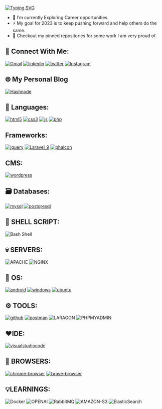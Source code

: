 [![Typing SVG](https://readme-typing-svg.herokuapp.com?lines=Hi+%F0%9F%91%8B%2C+I'm+Dhanasekaran+Ravichandran)](https://github.com/dhanar98/)


- 🌱 I’m currently Exploring Career opportunities.
- ⚡ My goal for 2023 is to keep pushing forward and help others do the same.
- 📌 Checkout my pinned repositories for some work I am very proud of.

## 📱 Connect With Me:
[![Gmail](https://img.shields.io/badge/gmail-F44336?style=for-the-badge&logo=gmail&logoColor=white)](mailto:dhanasekarravi98@gmail.com)
[![linkedin](https://img.shields.io/badge/linkedin-0A66C2?style=for-the-badge&logo=linkedin&logoColor=white)](https://www.linkedin.com/in/dhanar98/)
[![twitter](https://img.shields.io/badge/twitter-1DA1F2?style=for-the-badge&logo=twitter&logoColor=white)](https://twitter.com/dhanar98)
[![Instagram](https://img.shields.io/badge/instagram-000?style=for-the-badge&logo=instagram&logoColor=ffd200)](https://www.instagram.com/dhanar.98/)

## 🌐 My Personal Blog
[![Hashnode](https://img.shields.io/badge/DHANAR98-2962FF?style=for-the-badge&logo=hashnode&logoColor=white)](https://dhanar98.hashnode.dev/)


## 🔖 Languages:
[![html5](https://img.shields.io/badge/html5-E34F26?style=for-the-badge&logo=html5&logoColor=white)](https://www.w3schools.com/html/)
[![css3](https://img.shields.io/badge/css3-1572B6?style=for-the-badge&logo=css3&logoColor=white)](https://www.w3schools.com/css/)
[![js](https://img.shields.io/badge/JavaScript-323330?style=for-the-badge&logo=javascript&logoColor=F7DF1E)](https://www.w3schools.com/js/)
[![php](https://img.shields.io/badge/PHP-777BB4?style=for-the-badge&logo=php&logoColor=white)](https://www.w3schools.com/php/)

## Frameworks:
[![jquery](https://img.shields.io/badge/jQuery-0769AD?style=for-the-badge&logo=jquery&logoColor=white)](https://jquery.com/)
[![Laravel_9](https://img.shields.io/badge/Laravel_9.0-FF2D20.svg?style=for-the-badge&logo=Laravel&logoColor=fff000)](https://laravel.com/docs/9.x)
[![phalcon](https://img.shields.io/badge/Phalcon-ffd200?style=for-the-badge&logo=falcon&logoColor=darkgreen)](https://phalcon.io/en-us)


## CMS:
[![wordpress](https://img.shields.io/badge/Wordpress-21759B?style=for-the-badge&logo=wordpress&logoColor=white)](https://wordpress.com/)

## 🗃️ Databases:
[![mysql](https://img.shields.io/badge/MySQL-f97b3b?style=for-the-badge&logo=mysql&logoColor=black)](https://www.w3schools.com/mysql/)
[![postgresql](https://img.shields.io/badge/PostgreSQL-316192?style=for-the-badge&logo=postgresql&logoColor=white)](https://www.postgresql.org/)

## 🧩 SHELL SCRIPT:
![Bash Shell](https://img.shields.io/badge/Shell_Script-121011?style=for-the-badge&logo=gnu-bash&logoColor=white)

## 💀 SERVERS:
![APACHE](https://img.shields.io/badge/Apache-D22128.svg?style=for-the-badge&logo=Apache&logoColor=white)
![NGINX](https://img.shields.io/badge/NGINX-009639.svg?style=for-the-badge&logo=NGINX&logoColor=white)

## 🧬 OS:
[![android](https://img.shields.io/badge/Android-3DDC84?style=for-the-badge&logo=android&logoColor=white)](https://www.android.com/)
[![windows](https://img.shields.io/badge/Windows%2011-0078D4.svg?style=for-the-badge&logo=Windows-11&logoColor=white)](https://www.microsoft.com/en-us/windows)
[![ubuntu](https://img.shields.io/badge/Ubuntu-E95420?style=for-the-badge&logo=ubuntu&logoColor=white)](https://ubuntu.com/)

## ⚙️ TOOLS:
[![github](https://img.shields.io/badge/Git-F05032.svg?style=for-the-badge&logo=Git&logoColor=white)](https://github.com/)
[![postman](https://img.shields.io/badge/Postman-FF6C37?style=for-the-badge&logo=Postman&logoColor=white)](https://www.postman.com/)
![LARAGON](https://img.shields.io/badge/Laragon-0E83CD.svg?style=for-the-badge&logo=Laragon&logoColor=white)
![PHPMYADMIN](https://img.shields.io/badge/phpMyAdmin-6C78AF.svg?style=for-the-badge&logo=phpMyAdmin&logoColor=white)

## ❤️IDE:
[![visualstudiocode](https://img.shields.io/badge/Visual_Studio_Code-0078D4?style=for-the-badge&logo=visual%20studio%20code&logoColor=white)](https://code.visualstudio.com/)

## 🔮 BROWSERS:
[![chrome-browser](https://img.shields.io/badge/Google_chrome-0AA24C?style=for-the-badge&logo=Google-chrome&logoColor=white)](https://www.google.com/chrome/)
[![brave-browser](https://img.shields.io/badge/Brave-FF2B2D?style=for-the-badge&logo=Brave&logoColor=white)](https://brave.com/download/)

## 💡LEARNINGS:
![Docker](https://img.shields.io/badge/Docker-2496ED.svg?style=for-the-badge&logo=Docker&logoColor=white)
![OPENAI](https://img.shields.io/badge/OpenAI-70ad9f.svg?style=for-the-badge&logo=OpenAI&logoColor=white)
![RabbitMQ](https://img.shields.io/badge/RabbitMQ-FF6600.svg?style=for-the-badge&logo=RabbitMQ&logoColor=white)
![AMAZON-S3](https://img.shields.io/badge/Amazon%20S3-569A31.svg?style=for-the-badge&logo=Amazon-S3&logoColor=white)
![ElasticSearch](https://img.shields.io/badge/Elastic_Search-005571?style=for-the-badge&logo=elasticsearch&logoColor=white)

<!---
dhanar98/dhanar98 is a ✨ special ✨ repository because its `README.md` (this file) appears on your GitHub profile.
You can click the Preview link to take a look at your changes.
--->
